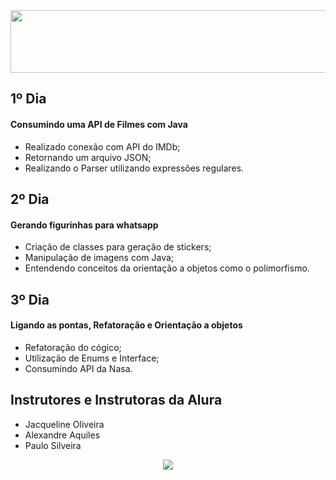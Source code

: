 <img width="1000" height="100" src="https://github.com/dor-95/Imersao-Java2022/blob/main/CapaImersao.jpg"/>

## 1º Dia

#### Consumindo uma API de Filmes com Java

<ul>
  <li>Realizado conexão com API do IMDb;</li>
  <li>Retornando um arquivo JSON;</li>
  <li>Realizando o Parser utilizando expressões regulares.</li>
 </ul>
 
 ## 2º Dia

#### Gerando figurinhas para whatsapp

<ul>
 <li>Criação de classes para geração de stickers;</li>
 <li>Manipulação de imagens com Java;</li>
 <li>Entendendo conceitos da orientação a objetos como o polimorfismo.</li>
</ul>

## 3º Dia

#### Ligando as pontas, Refatoração e Orientação a objetos

<ul>
 <li>Refatoração do cógico;</li>
 <li>Utilização de Enums e Interface;</li>
 <li>Consumindo API da Nasa.</li>
</ul>

##  Instrutores e Instrutoras da Alura

<ul>
  <li>Jacqueline Oliveira</li>
  <li>Alexandre Aquiles</li>
  <li>Paulo Silveira</li>
</ul>

<p align="center">
<img src="https://img.shields.io/badge/STATUS-EM%20DESENVOLVIMENTO-green"/>
</p>
